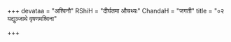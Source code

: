 +++
devataa = "अश्विनौ"
RShiH = "दीर्घतमा औचथ्यः"
ChandaH = "जगती"
title = "०२ यद्युञ्जाथे वृषणमश्विना"

+++
